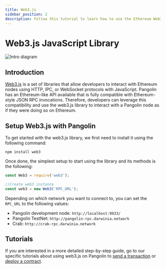 ```yaml
---
title: Web3.js
sidebar_position: 2
description: Follow this tutorial to learn how to use the Ethereum Web3 JavaScript Library to deploy Solidity smart contracts to Pangolin.
---
```

# Web3.js JavaScript Library

![Intro diagram](/images/integrations/integrations-web3js-banner.png)

## Introduction

[Web3.js](https://web3js.readthedocs.io/) is a set of libraries that allow developers to interact with Ethereum nodes using HTTP, IPC, or WebSocket protocols with JavaScript. Pangolin has an Ethereum-like API available that is fully compatible with Ethereum-style JSON RPC invocations. Therefore, developers can leverage this compatibility and use the web3.js library to interact with a Pangolin node as if they were doing so on Ethereum.

## Setup Web3.js with Pangolin

To get started with the web3.js library, we first need to install it using the following command:

```
npm install web3
```

Once done, the simplest setup to start using the library and its methods is the following:

```js
const Web3 = require('web3');

//Create web3 instance
const web3 = new Web3('RPC_URL');
```

Depending on which network you want to connect to, you can set the `RPC_URL` to the following values:

 - Pangolin development node: `http://localhost:9933/`
 - Pangolin TestNet: `http://pangolin-rpc.darwinia.network`
 - Crab: `http://crab-rpc.darwinia.network`

## Tutorials

If you are interested in a more detailed step-by-step guide, go to our specific tutorials about using web3.js on Pangolin to [send a transaction](/builders/interact/eth-libraries/send-transaction/) or [deploy a contract](/builders/interact/eth-libraries/deploy-contract/).

